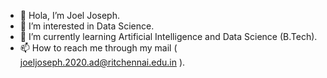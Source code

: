 - 👋 Hola, I’m Joel Joseph.
- 👀 I’m interested in Data Science.
- 🌱 I’m currently learning Artificial Intelligence and Data Science (B.Tech).
- 📫 How to reach me through my mail ( joeljoseph.2020.ad@ritchennai.edu.in ).
